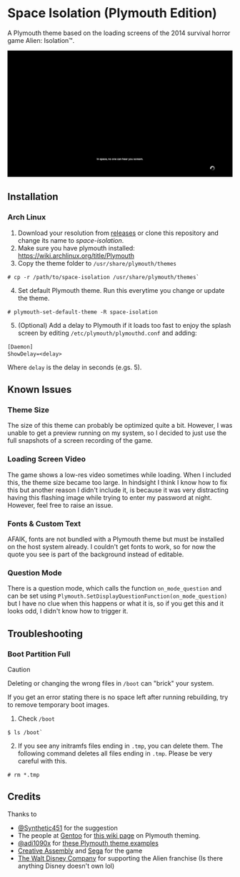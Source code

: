 # Space Isolation (Plymouth Edition)
A Plymouth theme based on the loading screens of the 2014 survival horror game Alien: Isolation™.

![](preview.gif)

## Installation
### Arch Linux
1. Download your resolution from [releases](https://github.com/callmenoodles/space-isolation-plymouth/releases) or clone this repository and change its name to *space-isolation*.
2. Make sure you have plymouth installed: https://wiki.archlinux.org/title/Plymouth
3. Copy the theme folder to `/usr/share/plymouth/themes`
  ```
  # cp -r /path/to/space-isolation /usr/share/plymouth/themes`
  ```
4. Set default Plymouth theme. Run this everytime you change or update the theme.
  ```
  # plymouth-set-default-theme -R space-isolation
  ```
5. (Optional) Add a delay to Plymouth if it loads too fast to enjoy the splash screen by editing `/etc/plymouth/plymouthd.conf` and adding:
  ```
  [Daemon]
  ShowDelay=<delay>
  ```
  Where `delay` is the delay in seconds (e.gs. 5).

## Known Issues
### Theme Size
The size of this theme can probably be optimized quite a bit. However, I was unable to get a preview running on my system, so I decided to just use the full snapshots of a screen recording of the game.

### Loading Screen Video
The game shows a low-res video sometimes while loading. When I included this, the theme size became too large. In hindsight I think I know how to fix this but another reason I didn't include it, is because it was very distracting having this flashing image while trying to enter my password at night. However, feel free to raise an issue.

### Fonts & Custom Text
AFAIK, fonts are not bundled with a Plymouth theme but must be installed on the host system already. I couldn't get fonts to work, so for now the quote you see is part of the background instead of editable.

### Question Mode
There is a question mode, which calls the function `on_mode_question` and can be set using `Plymouth.SetDisplayQuestionFunction(on_mode_question)` but I have no clue when this happens or what it is, so if you get this and it looks odd, I didn't know how to trigger it.

## Troubleshooting
### Boot Partition Full
> [!CAUTION]
> Deleting or changing the wrong files in `/boot` can "brick" your system.

If you get an error stating there is no space left after running rebuilding, try to remove temporary boot images.
1. Check `/boot`
```
$ ls /boot`
```
2. If you see any initramfs files ending in `.tmp`, you can delete them. The following command deletes all files ending in `.tmp`. Please be very careful with this.
```
# rm *.tmp
```

## Credits
Thanks to
- [@Synthetic451](https://www.reddit.com/user/Synthetic451/) for the suggestion
- The people at [Gentoo](https://www.gentoo.org/) for [this wiki page](https://wiki.gentoo.org/wiki/User:DerpDays/Plymouth/Theming) on Plymouth theming.
- [@adi1090x](https://github.com/adi1090x) for [these Plymouth theme examples](https://github.com/adi1090x/plymouth-themes)
- [Creative Assembly](https://www.creative-assembly.com/) and [Sega](https://sega.com/) for the game
- [The Walt Disney Company](https://thewaltdisneycompany.com/) for supporting the Alien franchise (Is there anything Disney doesn't own lol)
